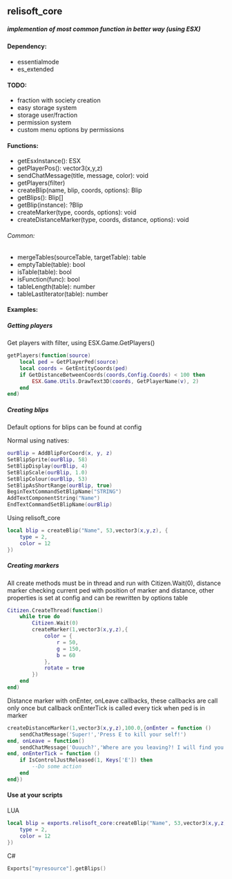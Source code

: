 ## relisoft_core
##### implemention of most common function in better way (using ESX)

#### Dependency:

- essentialmode
- es_extended

#### TODO:

- fraction with society creation
- easy storage system
- storage user/fraction
- permission system
- custom menu options by permissions

#### Functions:

- getEsxInstance(): ESX
- getPlayerPos(): vector3(x,y,z)
- sendChatMessage(title, message, color): void
- getPlayers(filter)
- createBlip(name, blip, coords, options): Blip
- getBlips(): Blip[]
- getBlip(instance): ?Blip
- createMarker(type, coords, options): void
- createDistanceMarker(type, coords, distance, options): void

###### Common:

- mergeTables(sourceTable, targetTable): table
- emptyTable(table): bool
- isTable(table): bool
- isFunction(func): bool
- tableLength(table): number
- tableLastIterator(table): number

#### Examples:
##### Getting players
Get players with filter, using ESX.Game.GetPlayers()
```lua
getPlayers(function(source)
    local ped = GetPlayerPed(source)
    local coords = GetEntityCoords(ped)
    if GetDistanceBetweenCoords(coords,Config.Coords) < 100 then
        ESX.Game.Utils.DrawText3D(coords, GetPlayerName(v), 2)
    end
end)
```

##### Creating blips
Default options for blips can be found at config

Normal using natives:
```lua
ourBlip = AddBlipForCoord(x, y, z)
SetBlipSprite(ourBlip, 58)
SetBlipDisplay(ourBlip, 4)
SetBlipScale(ourBlip, 1.0)
SetBlipColour(ourBlip, 53)
SetBlipAsShortRange(ourBlip, true)
BeginTextCommandSetBlipName("STRING")
AddTextComponentString("Name")
EndTextCommandSetBlipName(ourBlip)
```
Using relisoft_core
```lua
local blip = createBlip("Name", 53,vector3(x,y,z), {
    type = 2,
    color = 12
})
```

##### Creating markers

All create methods must be in thread and run with Citizen.Wait(0), distance marker checking current ped with position of marker and distance, other properties is set at config and can be rewritten by options table
```lua
Citizen.CreateThread(function()
    while true do
        Citizen.Wait(0)
        createMarker(1,vector3(x,y,z),{
            color = {
                r = 50,
                g = 150,
                b = 60
            },
            rotate = true
        })
    end
end)
```
Distance marker with onEnter, onLeave callbacks, these callbacks are call only once
but callback onEnterTick is called every tick when ped is in marker
```lua
createDistanceMarker(1,vector3(x,y,z),100.0,{onEnter = function ()
    sendChatMessage('Super!','Press E to kill your self!')
end, onLeave = function()
    sendChatMessage('Ouuuch?','Where are you leaving?! I will find you!')
end, onEnterTick = function ()
    if IsControlJustReleased(1, Keys['E']) then
        --Do some action
    end
end})
```


#### Use at your scripts
LUA
```lua
local blip = exports.relisoft_core:createBlip("Name", 53,vector3(x,y,z), {
    type = 2,
    color = 12
})
```

C#
```c
Exports["myresource"].getBlips()
```
